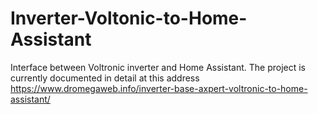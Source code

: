 # Inverter-Voltonic-to-Home-Assistant
Interface between Voltronic inverter and Home Assistant.
The project is currently documented in detail at this address https://www.dromegaweb.info/inverter-base-axpert-voltronic-to-home-assistant/
